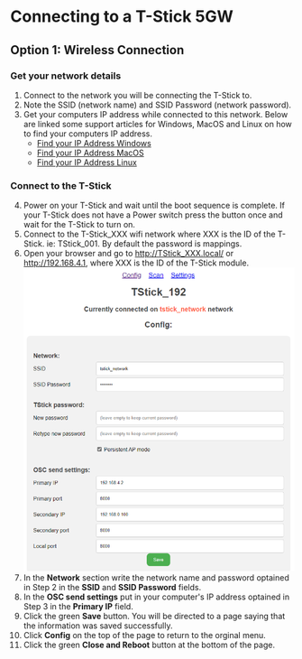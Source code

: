 # Connecting to a T-Stick 5GW

## Option 1: Wireless Connection

### Get your network details


1. Connect to the network you will be connecting the T-Stick to.
2. Note the SSID (network name) and SSID Password (network password).
3. Get your computers IP address while connected to this network. Below are linked some support articles for Windows, MacOS and Linux on how to find your computers IP address.
   * [Find your IP Address Windows](https://support.microsoft.com/en-us/windows/find-your-ip-address-in-windows-f21a9bbc-c582-55cd-35e0-73431160a1b9)
   * [Find your IP Address MacOS](https://discussions.apple.com/thread/253927735)
   * [Find your IP Address Linux](https://opensource.com/article/18/5/how-find-ip-address-linux)

### Connect to the T-Stick


 4. Power on your T-Stick and wait until the boot sequence is complete. If your T-Stick does not have a Power switch press the button once and wait for the T-Stick to turn on.
 5. Connect to the T-Stick_XXX wifi network where XXX is the ID of the T-Stick. ie: TStick_001. By default the password is mappings.
 6. Open your browser and go to <http://TStick_XXX.local/> or <http://192.168.4.1>, where XXX is the ID of the T-Stick module. 
     ![T-Stick Setup Page](./Images/network-page.png)
 7. In the __Network__ section write the network name and password optained in Step 2 in the __SSID__ and __SSID Password__ fields.
 8. In the __OSC send settings__ put in your computer's IP address optained in Step 3 in the __Primary IP__ field.
 9. Click the green __Save__ button. You will be directed to a page saying that the information was saved successfully.
1.  Click __Config__ on the top of the page to return to the orginal menu.
2.  Click the green __Close and Reboot__ button at the bottom of the page.



